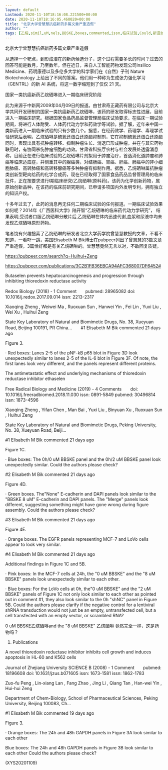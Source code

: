 ```yaml
---
layout: default
Lastmod: 2020-11-10T18:16:08.221500+00:00
date: 2020-11-10T18:16:05.460020+00:00
title: "北京大学曾慧慧抗癌新药多篇文章严重造假"
author: ""
tags: [乙烷,simil,uM,nels,BBSKE,boxes,commented,issn,临床试验,Could,新语丝]
---
```


北京大学曾慧慧抗癌新药多篇文章严重造假

从选择一个靶点，到形成潜在的新药候选分子，这个过程需要多长的时间？过去的回答可能是数月，乃至数年。但在近日，来自人工智能药物发现公司Insilico Medicine、药明康德以及多伦多大学的科学家们在《自然》子刊 Nature Biotechnology 上给出了不同的答案。他们用一种称为生成张力强化学习（GENTRL）的新 AI 系统，将这一数字缩短到了仅仅 21 天。

国家一类抗癌新药乙烷硒啉进入一期临床研究阶段

此为来源于中新网2009年04月09日的报道。由甘肃奇正藏药有限公司与北京大学共同开发研制的国家一类抗癌新药乙烷硒啉，该药的研发取得标志性进展，目前进入一期临床研究。根据国家食品药品监督管理局临床试验要求，在临床一期试验期间，将进行人体耐受、人体药代动力学和药效学等试验。据了解，近年来中国一类新药进入一期临床试验的只有少数几个。据悉，在经药效学、药理学、毒理学试验研究后表明，乙烷硒啉是硫氧还蛋白还原酶抑制剂，它在抑制硫氧还蛋白还原酶同时，表现出具有抗肿瘤转移、抑制肿瘤生长、消退已形成肿瘤，并在与其它药物联用时，有协同杀伤肿瘤细胞的功效。甘肃省科技厅农村与社会发展处透露消息称，目前正在进行临床试验的乙烷硒啉片剂拟用于肿瘤治疗，首选消化道肿瘤和肺癌等临床适应症，并侧重其中的腺癌类，对结肠癌、胃癌、肝癌、肺癌中的非小细胞肺癌、高转肺癌和高转移腺癌等多种肿瘤有抑制作用。据悉，乙烷硒啉属抗肿瘤类创新型靶向给药的化学合成药，现在已经取得了国家食品药品监督管理局的临床批件，正在按要求进行Ⅰ期临床研究(乙烷硒啉(原料药)。该药为化学创新药物，属原始创新品种，在该药的临床前研究期间，已申请多项国内外发明专利，拥有独立的知识产权。

十多年过去了，此药的消息再无任何二期临床试验的任何报道。一期临床试验效果如何呢？2014年《广西医科大学》陆开智“乙烷硒啉的临床药代动力学研究”， 结果表明,受试者口服乙烷硒啉分散片后,乙烷硒啉在体内迅速代谢,血浆和尿液中均未发现乙烷硒啉原形药物。

笔者饶有兴趣搜索了乙烷硒啉的研发者北京大学药学院曾慧慧教授的文章，不看不知道，一看吓一跳，美国Elisabeth M Bik博士在pubpeer列出了曾慧慧的3篇文章严重造假，3篇恰好都是有关乙烷硒啉的。曾慧慧竟然无言以对，不敢回复质疑。

https://pubpeer.com/search?q=Huihui+Zeng

https://pubpeer.com/publications/3C2B1FB36EBCA94AFC368007DF6452#

Butaselen prevents hepatocarcinogenesis and progression through inhibiting thioredoxin reductase activity

Redox Biology (2018) - 1 Comment　　pubmed: 28965082  doi: 10.1016/j.redox.2017.09.014  issn: 2213-2317

Xiaoqing Zheng , Weiwei Ma , Ruoxuan Sun , Hanwei Yin , Fei Lin , Yuxi Liu , Wei Xu , Huihui Zeng

State Key Laboratory of Natural and Biomimetic Drugs, No. 38, Xueyuan Road, Beijing 100191, PR China...　　#1 Elisabeth M Bik commented 21 days ago

Figure 3.

· Red boxes: Lanes 2-5 of the pNF-kB p65 blot in Figure 3D look unexpectedly similar to lanes 2-5 of the IL-6 blot in Figure 3F. Of note, the first lanes look very different, and the panels represent different proteins.

The antimetastatic effect and underlying mechanisms of thioredoxin reductase inhibitor ethaselen

Free Radical Biology and Medicine (2019) - 4 Comments　　doi: 10.1016/j.freeradbiomed.2018.11.030  issn: 0891-5849  pubmed: 30496814  issn: 1873-4596

Xiaoqing Zheng , Yifan Chen , Man Bai , Yuxi Liu , Binyuan Xu , Ruoxuan Sun , Huihui Zeng

State Key Laboratory of Natural and Biomimetic Drugs, Peking University, No. 38, Xueyuan Road, Beiji...

#1 Elisabeth M Bik commented 21 days ago

Figure 1C.

· Blue boxes: The 0h/0 uM BBSKE panel and the 0h/2 uM BBSKE panel look unexpectedly similar. Could the authors please check?

#2 Elisabeth M Bik commented 21 days ago

Figure 4D.

· Green boxes. The"None" E-cadherin and DAPI panels look similar to the "BBSKE 8 uM" E-cadherin and DAPI panels. The "Merge" panels look different, suggesting something might have gone wrong during figure assembly. Could the authors please check?

#3 Elisabeth M Bik commented 21 days ago

Figure 4E.

· Orange boxes. The EGFR panels representing MCF-7 and LoVo cells appear to look very similar.

#4 Elisabeth M Bik commented 21 days ago

Additional findings in Figure 1C and 5B.

· Pink boxes: In the MCF-7 cells at 24h, the "0 uM BBSKE" and the "8 uM BBSKE" panels look unexpectedly similar to each other.

· Blue boxes: For the LoVo cells at 0h, the"0 uM BBSKE" and the "2 uM BBSKE" panels of Figure 1C not only look similar to each other as pointed out in comment #1, they also look similar to the 0h "shNC" panel in Figure 5B. Could the authors please clarify if the negative control for a lentiviral shRNA transduction would not just be an empty, untransfected cell, but a cell transfected with an empty vector, or scrambled RNA?

0 uM BBSKE乙烷硒啉and the "8 uM BBSKE" 乙烷硒啉 竟然完全一样，这是药物吗？

1. Publications

A novel thioredoxin reductase inhibitor inhibits cell growth and induces apoptosis in HL-60 and K562 cells

Journal of Zhejiang University SCIENCE B (2008) - 1 Comment　　pubmed: 18196608  doi: 10.1631/jzus.b071605  issn: 1673-1581  issn: 1862-1783

Zuo-fu Peng , Lin-xiang Lan , Fang Zhao , Jing Li , Qiang Tan , Han-wei Yin , Hui-hui Zeng

Department of Chem-Biology, School of Pharmaceutical Sciences, Peking University, Beijing 100083, Ch...

#1 Elisabeth M Bik commented 19 days ago

Figure 3.

· Orange boxes: The 24h and 48h GAPDH panels in Figure 3A look similar to each other

Blue boxes: The 24h and 48h GAPDH panels in Figure 3B look similar to each other Could the authors please check?

(XYS20201109)

